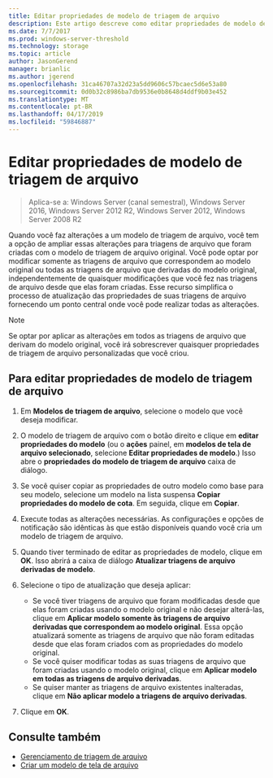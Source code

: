 ```yaml
---
title: Editar propriedades de modelo de triagem de arquivo
description: Este artigo descreve como editar propriedades de modelo de triagem de arquivo
ms.date: 7/7/2017
ms.prod: windows-server-threshold
ms.technology: storage
ms.topic: article
author: JasonGerend
manager: brianlic
ms.author: jgerend
ms.openlocfilehash: 31ca46707a32d23a5dd9606c57bcaec5d6e53a80
ms.sourcegitcommit: 0d0b32c8986ba7db9536e0b8648d4ddf9b03e452
ms.translationtype: MT
ms.contentlocale: pt-BR
ms.lasthandoff: 04/17/2019
ms.locfileid: "59846887"
---
```

# <a name="edit-file-screen-template-properties"></a>Editar propriedades de modelo de triagem de arquivo

> Aplica-se a: Windows Server (canal semestral), Windows Server 2016, Windows Server 2012 R2, Windows Server 2012, Windows Server 2008 R2

Quando você faz alterações a um modelo de triagem de arquivo, você tem a opção de ampliar essas alterações para triagens de arquivo que foram criadas com o modelo de triagem de arquivo original. Você pode optar por modificar somente as triagens de arquivo que correspondem ao modelo original ou todas as triagens de arquivo que derivadas do modelo original, independentemente de quaisquer modificações que você fez nas triagens de arquivo desde que elas foram criadas. Esse recurso simplifica o processo de atualização das propriedades de suas triagens de arquivo fornecendo um ponto central onde você pode realizar todas as alterações.

> [!Note]
> Se optar por aplicar as alterações em todos as triagens de arquivo que derivam do modelo original, você irá sobrescrever quaisquer propriedades de triagem de arquivo personalizadas que você criou.

## <a name="to-edit-file-screen-template-properties"></a>Para editar propriedades de modelo de triagem de arquivo

1.  Em **Modelos de triagem de arquivo**, selecione o modelo que você deseja modificar.

2.  O modelo de triagem de arquivo com o botão direito e clique em **editar propriedades do modelo** (ou o **ações** painel, em **modelos de tela de arquivo selecionado**, selecione  **Editar propriedades de modelo**.) Isso abre o **propriedades do modelo de triagem de arquivo** caixa de diálogo.

3.  Se você quiser copiar as propriedades de outro modelo como base para seu modelo, selecione um modelo na lista suspensa **Copiar propriedades do modelo de cota**. Em seguida, clique em **Copiar**.

4.  Execute todas as alterações necessárias. As configurações e opções de notificação são idênticas às que estão disponíveis quando você cria um modelo de triagem de arquivo.

5.  Quando tiver terminado de editar as propriedades de modelo, clique em **OK**. Isso abrirá a caixa de diálogo **Atualizar triagens de arquivo derivadas de modelo**.

6.  Selecione o tipo de atualização que deseja aplicar:

    -   Se você tiver triagens de arquivo que foram modificadas desde que elas foram criadas usando o modelo original e não desejar alterá-las, clique em **Aplicar modelo somente às triagens de arquivo derivadas que correspondem ao modelo original**. Essa opção atualizará somente as triagens de arquivo que não foram editadas desde que elas foram criados com as propriedades do modelo original.
    -   Se você quiser modificar todas as suas triagens de arquivo que foram criadas usando o modelo original, clique em **Aplicar modelo em todas as triagens de arquivo derivadas**.
    -   Se quiser manter as triagens de arquivo existentes inalteradas, clique em **Não aplicar modelo a triagens de arquivo derivadas**.

7.  Clique em **OK**.

## <a name="see-also"></a>Consulte também

-   [Gerenciamento de triagem de arquivo](file-screening-management.md)
-   [Criar um modelo de tela de arquivo](create-file-screen-template.md)


